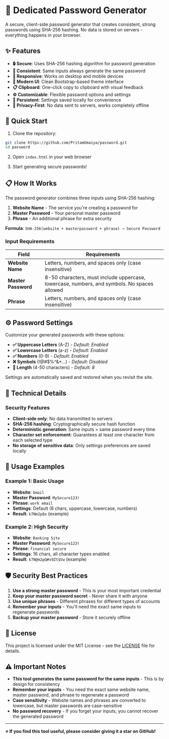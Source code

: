 # 🔐 Dedicated Password Generator

A secure, client-side password generator that creates consistent, strong passwords using SHA-256 hashing. No data is stored on servers - everything happens in your browser.

## ✨ Features

- **🔒 Secure**: Uses SHA-256 hashing algorithm for password generation
- **🎯 Consistent**: Same inputs always generate the same password
- **📱 Responsive**: Works on desktop and mobile devices
- **🎨 Modern UI**: Clean Bootstrap-based theme interface
- **📋 Clipboard**: One-click copy to clipboard with visual feedback
- **⚙️ Customizable**: Flexible password options and settings
- **💾 Persistent**: Settings saved locally for convenience
- **🔐 Privacy-First**: No data sent to servers, works completely offline

## 🚀 Quick Start

1. Clone the repository:
```bash
git clone https://github.com/PritamUmaiya/password.git
cd password
```

2. Open `index.html` in your web browser

3. Start generating secure passwords!

## 📋 How It Works

The password generator combines three inputs using SHA-256 hashing:

1. **Website Name** - The service you're creating a password for
2. **Master Password** - Your personal master password
3. **Phrase** - An additional phrase for extra security

**Formula**: `SHA-256(website + masterpassword + phrase) → Secure Password`

### Input Requirements

| Field | Requirements |
|-------|-------------|
| **Website Name** | Letters, numbers, and spaces only (case insensitive) |
| **Master Password** | 8-50 characters, must include uppercase, lowercase, numbers, and symbols. No spaces allowed |
| **Phrase** | Letters, numbers, and spaces only (case insensitive) |

## ⚙️ Password Settings

Customize your generated passwords with these options:

- **✅ Uppercase Letters** (A-Z) - *Default: Enabled*
- **✅ Lowercase Letters** (a-z) - *Default: Enabled*  
- **✅ Numbers** (0-9) - *Default: Enabled*
- **❌ Symbols** (!@#$%^&*...) - *Default: Disabled*
- **📏 Length** (4-50 characters) - *Default: 8*

Settings are automatically saved and restored when you revisit the site.

## 🔧 Technical Details

### Security Features
- **Client-side only**: No data transmitted to servers
- **SHA-256 hashing**: Cryptographically secure hash function
- **Deterministic generation**: Same inputs = same password every time
- **Character set enforcement**: Guarantees at least one character from each selected type
- **No storage of sensitive data**: Only settings preferences are saved locally

## 📱 Usage Examples

### Example 1: Basic Usage
- **Website**: `Gmail`
- **Master Password**: `MySecure123!`
- **Phrase**: `work email`
- **Settings**: Default (8 chars, uppercase, lowercase, numbers)
- **Result**: `k7Nm2pQx` (example)

### Example 2: High Security
- **Website**: `Banking Site`
- **Master Password**: `MySecure123!`
- **Phrase**: `financial secure`
- **Settings**: 16 chars, all character types enabled
- **Result**: `k7N@m2pQ#x9Zt$Vw` (example)

## 🛡️ Security Best Practices

1. **Use a strong master password** - This is your most important credential
2. **Keep your master password secret** - Never share it with anyone
3. **Use unique phrases** - Different phrases for different types of accounts
4. **Remember your inputs** - You'll need the exact same inputs to regenerate passwords
5. **Backup your master password** - Store it securely offline


## 📄 License

This project is licensed under the MIT License - see the [LICENSE](LICENSE) file for details.

## ⚠️ Important Notes

- **This tool generates the same password for the same inputs** - This is by design for consistency
- **Remember your inputs** - You need the exact same website name, master password, and phrase to regenerate a password
- **Case sensitivity** - Website names and phrases are converted to lowercase, but master passwords are case-sensitive
- **No password recovery** - If you forget your inputs, you cannot recover the generated password

---

**⭐ If you find this tool useful, please consider giving it a star on GitHub!**

